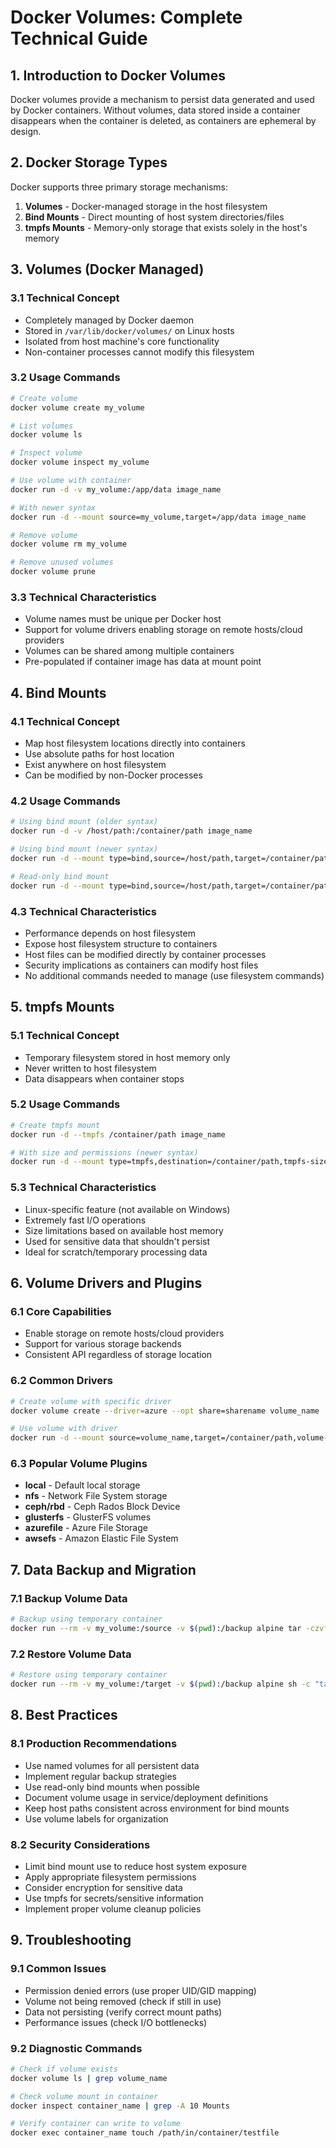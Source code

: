 # Docker Volumes: Complete Technical Guide

## 1. Introduction to Docker Volumes

Docker volumes provide a mechanism to persist data generated and used by Docker containers. Without volumes, data stored inside a container disappears when the container is deleted, as containers are ephemeral by design.

## 2. Docker Storage Types

Docker supports three primary storage mechanisms:

1. **Volumes** - Docker-managed storage in the host filesystem
2. **Bind Mounts** - Direct mounting of host system directories/files
3. **tmpfs Mounts** - Memory-only storage that exists solely in the host's memory

## 3. Volumes (Docker Managed)

### 3.1 Technical Concept

- Completely managed by Docker daemon
- Stored in `/var/lib/docker/volumes/` on Linux hosts
- Isolated from host machine's core functionality
- Non-container processes cannot modify this filesystem

### 3.2 Usage Commands

```bash
# Create volume
docker volume create my_volume

# List volumes
docker volume ls

# Inspect volume
docker volume inspect my_volume

# Use volume with container
docker run -d -v my_volume:/app/data image_name

# With newer syntax
docker run -d --mount source=my_volume,target=/app/data image_name

# Remove volume
docker volume rm my_volume

# Remove unused volumes
docker volume prune
```

### 3.3 Technical Characteristics

- Volume names must be unique per Docker host
- Support for volume drivers enabling storage on remote hosts/cloud providers
- Volumes can be shared among multiple containers
- Pre-populated if container image has data at mount point

## 4. Bind Mounts

### 4.1 Technical Concept

- Map host filesystem locations directly into containers
- Use absolute paths for host location
- Exist anywhere on host filesystem
- Can be modified by non-Docker processes

### 4.2 Usage Commands

```bash
# Using bind mount (older syntax)
docker run -d -v /host/path:/container/path image_name

# Using bind mount (newer syntax)
docker run -d --mount type=bind,source=/host/path,target=/container/path image_name

# Read-only bind mount
docker run -d --mount type=bind,source=/host/path,target=/container/path,readonly image_name
```

### 4.3 Technical Characteristics

- Performance depends on host filesystem
- Expose host filesystem structure to containers
- Host files can be modified directly by container processes
- Security implications as containers can modify host files
- No additional commands needed to manage (use filesystem commands)

## 5. tmpfs Mounts

### 5.1 Technical Concept

- Temporary filesystem stored in host memory only
- Never written to host filesystem
- Data disappears when container stops

### 5.2 Usage Commands

```bash
# Create tmpfs mount
docker run -d --tmpfs /container/path image_name

# With size and permissions (newer syntax)
docker run -d --mount type=tmpfs,destination=/container/path,tmpfs-size=100M,tmpfs-mode=1770 image_name
```

### 5.3 Technical Characteristics

- Linux-specific feature (not available on Windows)
- Extremely fast I/O operations
- Size limitations based on available host memory
- Used for sensitive data that shouldn't persist
- Ideal for scratch/temporary processing data

## 6. Volume Drivers and Plugins

### 6.1 Core Capabilities

- Enable storage on remote hosts/cloud providers
- Support for various storage backends
- Consistent API regardless of storage location

### 6.2 Common Drivers

```bash
# Create volume with specific driver
docker volume create --driver=azure --opt share=sharename volume_name

# Use volume with driver
docker run -d --mount source=volume_name,target=/container/path,volume-driver=azure image_name
```

### 6.3 Popular Volume Plugins

- **local** - Default local storage
- **nfs** - Network File System storage
- **ceph/rbd** - Ceph Rados Block Device
- **glusterfs** - GlusterFS volumes
- **azurefile** - Azure File Storage
- **awsefs** - Amazon Elastic File System

## 7. Data Backup and Migration

### 7.1 Backup Volume Data

```bash
# Backup using temporary container
docker run --rm -v my_volume:/source -v $(pwd):/backup alpine tar -czvf /backup/my_volume_backup.tar.gz -C /source .
```

### 7.2 Restore Volume Data

```bash
# Restore using temporary container
docker run --rm -v my_volume:/target -v $(pwd):/backup alpine sh -c "tar -xzvf /backup/my_volume_backup.tar.gz -C /target"
```

## 8. Best Practices

### 8.1 Production Recommendations

- Use named volumes for all persistent data
- Implement regular backup strategies
- Use read-only bind mounts when possible
- Document volume usage in service/deployment definitions
- Keep host paths consistent across environment for bind mounts
- Use volume labels for organization

### 8.2 Security Considerations

- Limit bind mount use to reduce host system exposure
- Apply appropriate filesystem permissions
- Consider encryption for sensitive data
- Use tmpfs for secrets/sensitive information
- Implement proper volume cleanup policies

## 9. Troubleshooting

### 9.1 Common Issues

- Permission denied errors (use proper UID/GID mapping)
- Volume not being removed (check if still in use)
- Data not persisting (verify correct mount paths)
- Performance issues (check I/O bottlenecks)

### 9.2 Diagnostic Commands

```bash
# Check if volume exists
docker volume ls | grep volume_name

# Check volume mount in container
docker inspect container_name | grep -A 10 Mounts

# Verify container can write to volume
docker exec container_name touch /path/in/container/testfile
```